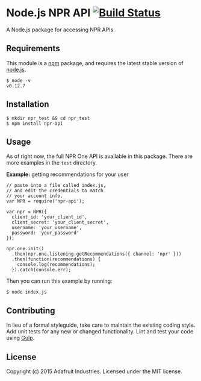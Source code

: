 # Node.js NPR API [![Build Status](https://travis-ci.org/adafruit/node_npr.svg?branch=master)](https://travis-ci.org/adafruit/node_npr)

A Node.js package for accessing NPR APIs.

## Requirements

This module is a [npm](https://www.npmjs.org) package, and requires
the latest stable version of [node.js](https://nodejs.org).

```
$ node -v
v0.12.7
```

## Installation

```
$ mkdir npr_test && cd npr_test
$ npm install npr-api
```

## Usage

As of right now, the full NPR One API is available in this package. There
are more examples in the `test` directory.

**Example:** getting recommendations for your user
```
// paste into a file called index.js,
// and edit the credentials to match
// your account info.
var NPR = require('npr-api');

var npr = NPR({
  client_id: 'your_client_id',
  client_secret: 'your_client_secret',
  username: 'your_username',
  password: 'your_password'
});

npr.one.init()
  .then(npr.one.listening.getRecommendations({ channel: 'npr' }))
  .then(function(recommendations) {
    console.log(recommendations);
  }).catch(console.err);

```

Then you can run this example by running:

```
$ node index.js
```

## Contributing
In lieu of a formal styleguide, take care to maintain the existing
coding style. Add unit tests for any new or changed functionality.
Lint and test your code using [Gulp](http://gulpjs.com/).

## License

Copyright (c) 2015 Adafruit Industries. Licensed under the MIT license.
